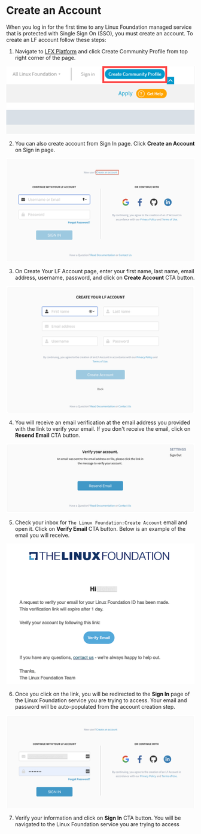 # Create an Account

When you log in for the first time to any Linux Foundation managed service that is protected with Single Sign On \(SSO\),  you must create an account. To create an LF account follow these steps: 

1. Navigate to [LFX Platform](http://lfx.linuxfoundation.org/) and click Create Community Profile from top right corner of the page.

![Create Community Profile](../.gitbook/assets/create-community-profile.png)

2. You can also create account from Sign In page. Click **Create an Account** on Sign in page.

![Create an account](../.gitbook/assets/new-sso.png)

3. On Create Your LF Account page, enter your first name, last name, email address, username, password, and click on **Create Account** CTA button.

![](../.gitbook/assets/create-account.png)

4. You will receive an email verification at the email address you provided with the link to verify your email.  If you don't receive the email, click on **Resend Email** CTA button.

![Verify Your Account Page](../.gitbook/assets/verify-email.png)

5. Check your inbox for `The Linux Foundation:Create Account` email and open it. Click on **Verify Email** CTA button. Below is an example of the email you will receive. 

![Email Verification Message](../.gitbook/assets/verification-email.png)

 6. Once you click on the link, you will be redirected to the **Sign In** page of the Linux Foundation service you are trying to access. Your email and password will be auto-populated from the account creation step.          

![](../.gitbook/assets/login-after-email-verification.png)

7. Verify your information and click on **Sign In** CTA button. You will be navigated to the Linux Foundation service you are trying to access

